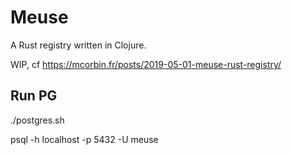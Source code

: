 # Meuse

A Rust registry written in Clojure.

WIP, cf https://mcorbin.fr/posts/2019-05-01-meuse-rust-registry/

## Run PG

./postgres.sh

psql -h localhost -p 5432 -U meuse
